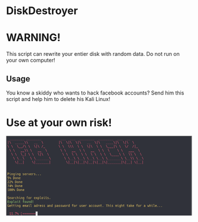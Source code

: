 # DiskDestroyer

# WARNING!
This script can rewrite your entier disk with random data. Do not run on your own computer!

## Usage
You know a skiddy who wants to hack facebook accounts? Send him this script and help him to delete his Kali Linux! 


# Use at your own risk!
![demo](./image.png)